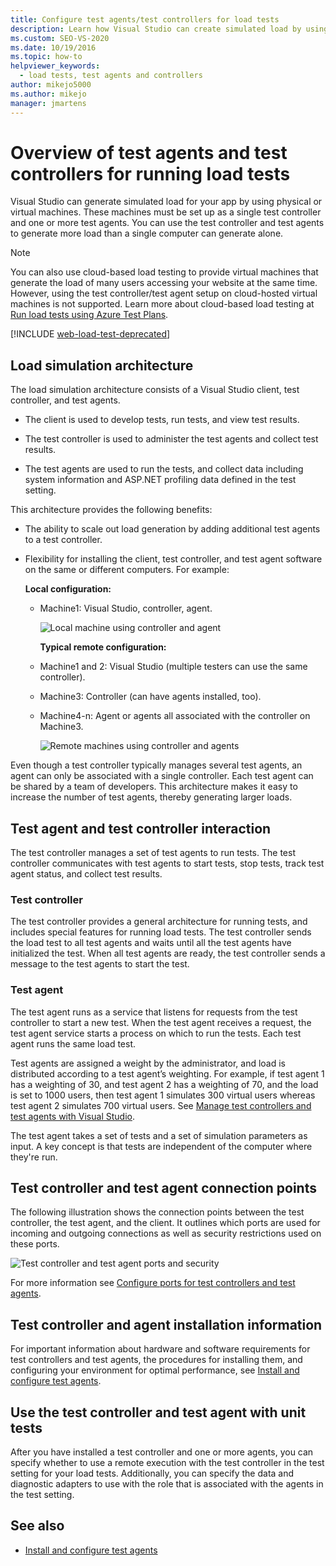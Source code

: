 ```yaml
---
title: Configure test agents/test controllers for load tests
description: Learn how Visual Studio can create simulated load by using physical or virtual machines to generate more load than a single computer can generate alone.
ms.custom: SEO-VS-2020
ms.date: 10/19/2016
ms.topic: how-to
helpviewer_keywords:
  - load tests, test agents and controllers
author: mikejo5000
ms.author: mikejo
manager: jmartens
---
```

# Overview of test agents and test controllers for running load tests

Visual Studio can generate simulated load for your app by using physical or virtual machines. These machines must be set up as a single test controller and one or more test agents. You can use the test controller and test agents to generate more load than a single computer can generate alone.

> [!NOTE]
> You can also use cloud-based load testing to provide virtual machines that generate the load of many users accessing your website at the same time. However, using the test controller/test agent setup on cloud-hosted virtual machines is not supported. Learn more about cloud-based load testing at [Run load tests using Azure Test Plans](/azure/devops/test/load-test/get-started-simple-cloud-load-test?view=vsts&preserve-view=true).

[!INCLUDE [web-load-test-deprecated](includes/web-load-test-deprecated.md)]

## Load simulation architecture

The load simulation architecture consists of a Visual Studio client, test controller, and test agents.

- The client is used to develop tests, run tests, and view test results.

- The test controller is used to administer the test agents and collect test results.

- The test agents are used to run the tests, and collect data including system information and ASP.NET profiling data defined in the test setting.

This architecture provides the following benefits:

- The ability to scale out load generation by adding additional test agents to a test controller.

- Flexibility for installing the client, test controller, and test agent software on the same or different computers. For example:

   **Local configuration:**

  - Machine1: Visual Studio, controller, agent.

    ![Local machine using controller and agent](./media/load-test-configa.png)

    **Typical remote configuration:**

  - Machine1 and 2: Visual Studio (multiple testers can use the same controller).

  - Machine3: Controller (can have agents installed, too).

  - Machine4-n: Agent or agents all associated with the controller on Machine3.

    ![Remote machines using controller and agents](./media/load-test-configb.png)

Even though a test controller typically manages several test agents, an agent can only be associated with a single controller. Each test agent can be shared by a team of developers. This architecture makes it easy to increase the number of test agents, thereby generating larger loads.

## Test agent and test controller interaction

The test controller manages a set of test agents to run tests. The test controller communicates with test agents to start tests, stop tests, track test agent status, and collect test results.

### Test controller

The test controller provides a general architecture for running tests, and includes special features for running load tests. The test controller sends the load test to all test agents and waits until all the test agents have initialized the test. When all test agents are ready, the test controller sends a message to the test agents to start the test.

### Test agent

The test agent runs as a service that listens for requests from the test controller to start a new test. When the test agent receives a request, the test agent service starts a process on which to run the tests. Each test agent runs the same load test.

Test agents are assigned a weight by the administrator, and load is distributed according to a test agent’s weighting. For example, if test agent 1 has a weighting of 30, and test agent 2 has a weighting of 70, and the load is set to 1000 users, then test agent 1 simulates 300 virtual users whereas test agent 2 simulates 700 virtual users. See [Manage test controllers and test agents with Visual Studio](../test/manage-test-controllers-and-test-agents.md).

The test agent takes a set of tests and a set of simulation parameters as input. A key concept is that tests are independent of the computer where they're run.

## Test controller and test agent connection points

The following illustration shows the connection points between the test controller, the test agent, and the client. It outlines which ports are used for incoming and outgoing connections as well as security restrictions used on these ports.

![Test controller and test agent ports and security](./media/test-controller-agent-firewall.png)

For more information see [Configure ports for test controllers and test agents](../test/configure-ports-for-test-controllers-and-test-agents.md).

## Test controller and agent installation information

For important information about hardware and software requirements for test controllers and test agents, the procedures for installing them, and configuring your environment for optimal performance, see [Install and configure test agents](../test/lab-management/install-configure-test-agents.md).

## Use the test controller and test agent with unit tests

After you have installed a test controller and one or more agents, you can specify whether to use a remote execution with the test controller in the test setting for your load tests. Additionally, you can specify the data and diagnostic adapters to use with the role that is associated with the agents in the test setting.

## See also

- [Install and configure test agents](../test/lab-management/install-configure-test-agents.md)
